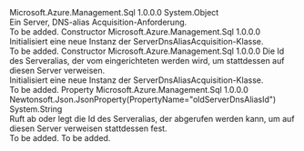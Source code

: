 <Type Name="ServerDnsAliasAcquisition" FullName="Microsoft.Azure.Management.Sql.Models.ServerDnsAliasAcquisition">
  <TypeSignature Language="C#" Value="public class ServerDnsAliasAcquisition" />
  <TypeSignature Language="ILAsm" Value=".class public auto ansi beforefieldinit ServerDnsAliasAcquisition extends System.Object" />
  <TypeSignature Language="DocId" Value="T:Microsoft.Azure.Management.Sql.Models.ServerDnsAliasAcquisition" />
  <TypeSignature Language="VB.NET" Value="Public Class ServerDnsAliasAcquisition" />
  <TypeSignature Language="F#" Value="type ServerDnsAliasAcquisition = class" />
  <AssemblyInfo>
    <AssemblyName>Microsoft.Azure.Management.Sql</AssemblyName>
    <AssemblyVersion>1.0.0.0</AssemblyVersion>
  </AssemblyInfo>
  <Base>
    <BaseTypeName>System.Object</BaseTypeName>
  </Base>
  <Interfaces />
  <Docs>
    <summary>
            Ein Server, DNS-alias Acquisition-Anforderung.
            </summary>
    <remarks>To be added.</remarks>
  </Docs>
  <Members>
    <Member MemberName=".ctor">
      <MemberSignature Language="C#" Value="public ServerDnsAliasAcquisition ();" />
      <MemberSignature Language="ILAsm" Value=".method public hidebysig specialname rtspecialname instance void .ctor() cil managed" />
      <MemberSignature Language="DocId" Value="M:Microsoft.Azure.Management.Sql.Models.ServerDnsAliasAcquisition.#ctor" />
      <MemberSignature Language="VB.NET" Value="Public Sub New ()" />
      <MemberType>Constructor</MemberType>
      <AssemblyInfo>
        <AssemblyName>Microsoft.Azure.Management.Sql</AssemblyName>
        <AssemblyVersion>1.0.0.0</AssemblyVersion>
      </AssemblyInfo>
      <Parameters />
      <Docs>
        <summary>
            Initialisiert eine neue Instanz der ServerDnsAliasAcquisition-Klasse.
            </summary>
        <remarks>To be added.</remarks>
      </Docs>
    </Member>
    <Member MemberName=".ctor">
      <MemberSignature Language="C#" Value="public ServerDnsAliasAcquisition (string oldServerDnsAliasId = null);" />
      <MemberSignature Language="ILAsm" Value=".method public hidebysig specialname rtspecialname instance void .ctor(string oldServerDnsAliasId) cil managed" />
      <MemberSignature Language="DocId" Value="M:Microsoft.Azure.Management.Sql.Models.ServerDnsAliasAcquisition.#ctor(System.String)" />
      <MemberSignature Language="VB.NET" Value="Public Sub New (Optional oldServerDnsAliasId As String = null)" />
      <MemberSignature Language="F#" Value="new Microsoft.Azure.Management.Sql.Models.ServerDnsAliasAcquisition : string -&gt; Microsoft.Azure.Management.Sql.Models.ServerDnsAliasAcquisition" Usage="new Microsoft.Azure.Management.Sql.Models.ServerDnsAliasAcquisition oldServerDnsAliasId" />
      <MemberType>Constructor</MemberType>
      <AssemblyInfo>
        <AssemblyName>Microsoft.Azure.Management.Sql</AssemblyName>
        <AssemblyVersion>1.0.0.0</AssemblyVersion>
      </AssemblyInfo>
      <Parameters>
        <Parameter Name="oldServerDnsAliasId" Type="System.String" />
      </Parameters>
      <Docs>
        <param name="oldServerDnsAliasId">Die Id des Serveralias, der vom eingerichteten werden wird, um stattdessen auf diesen Server verweisen.</param>
        <summary>
            Initialisiert eine neue Instanz der ServerDnsAliasAcquisition-Klasse.
            </summary>
        <remarks>To be added.</remarks>
      </Docs>
    </Member>
    <Member MemberName="OldServerDnsAliasId">
      <MemberSignature Language="C#" Value="public string OldServerDnsAliasId { get; set; }" />
      <MemberSignature Language="ILAsm" Value=".property instance string OldServerDnsAliasId" />
      <MemberSignature Language="DocId" Value="P:Microsoft.Azure.Management.Sql.Models.ServerDnsAliasAcquisition.OldServerDnsAliasId" />
      <MemberSignature Language="VB.NET" Value="Public Property OldServerDnsAliasId As String" />
      <MemberSignature Language="F#" Value="member this.OldServerDnsAliasId : string with get, set" Usage="Microsoft.Azure.Management.Sql.Models.ServerDnsAliasAcquisition.OldServerDnsAliasId" />
      <MemberType>Property</MemberType>
      <AssemblyInfo>
        <AssemblyName>Microsoft.Azure.Management.Sql</AssemblyName>
        <AssemblyVersion>1.0.0.0</AssemblyVersion>
      </AssemblyInfo>
      <Attributes>
        <Attribute>
          <AttributeName>Newtonsoft.Json.JsonProperty(PropertyName="oldServerDnsAliasId")</AttributeName>
        </Attribute>
      </Attributes>
      <ReturnValue>
        <ReturnType>System.String</ReturnType>
      </ReturnValue>
      <Docs>
        <summary>
            Ruft ab oder legt die Id des Serveralias, der abgerufen werden kann, um auf diesen Server verweisen stattdessen fest.
            </summary>
        <value>To be added.</value>
        <remarks>To be added.</remarks>
      </Docs>
    </Member>
  </Members>
</Type>
